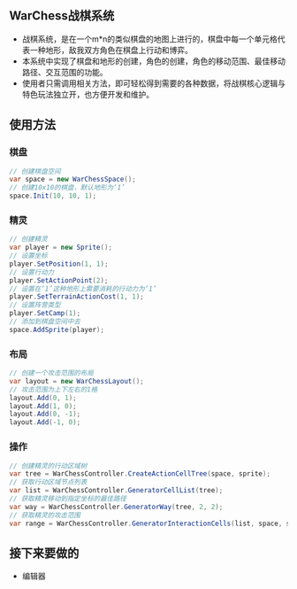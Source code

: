 ## WarChess战棋系统

- 战棋系统，是在一个m*n的类似棋盘的地图上进行的，棋盘中每一个单元格代表一种地形，敌我双方角色在棋盘上行动和博弈。
- 本系统中实现了棋盘和地形的创建，角色的创建，角色的移动范围、最佳移动路径、交互范围的功能。
- 使用者只需调用相关方法，即可轻松得到需要的各种数据，将战棋核心逻辑与特色玩法独立开，也方便开发和维护。


## 使用方法
### 棋盘
```csharp
// 创建棋盘空间
var space = new WarChessSpace();
// 创建10x10的棋盘，默认地形为‘1’
space.Init(10, 10, 1);
```
### 精灵
```csharp
// 创建精灵
var player = new Sprite();
// 设置坐标
player.SetPosition(1, 1);
// 设置行动力
player.SetActionPoint(2);
// 设置在‘1’这种地形上需要消耗的行动力为‘1’
player.SetTerrainActionCost(1, 1);
// 设置阵营类型
player.SetCamp(1);
// 添加到棋盘空间中去
space.AddSprite(player);
```

### 布局
```csharp
// 创建一个攻击范围的布局
var layout = new WarChessLayout();
// 攻击范围为上下左右的1格
layout.Add(0, 1);
layout.Add(1, 0);
layout.Add(0, -1);
layout.Add(-1, 0);
```

### 操作
```csharp
// 创建精灵的行动区域树
var tree = WarChessController.CreateActionCellTree(space, sprite);
// 获取行动区域节点列表
var list = WarChessController.GeneratorCellList(tree);
// 获取精灵移动到指定坐标的最佳路径
var way = WarChessController.GeneratorWay(tree, 2, 2);
// 获取精灵的攻击范围
var range = WarChessController.GeneratorInteractionCells(list, space, sprite, layout, false);
```


## 接下来要做的
- 编辑器